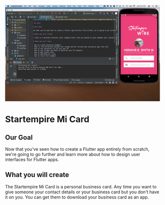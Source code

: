 ![Mi Card Preview](https://github.com/verioussmith/mi_card_flutter/blob/master/screenshot.png)

# Startempire Mi Card

## Our Goal

Now that you've seen how to create a Flutter app entirely from scratch, we're going to go further and learn more about how to design user interfaces for Flutter apps.

## What you will create

The Startempire Mi Card is a personal business card. Any time you want to give someone your contact details or your business card but you don't have it on you. You can get them to download your business card as an app.



